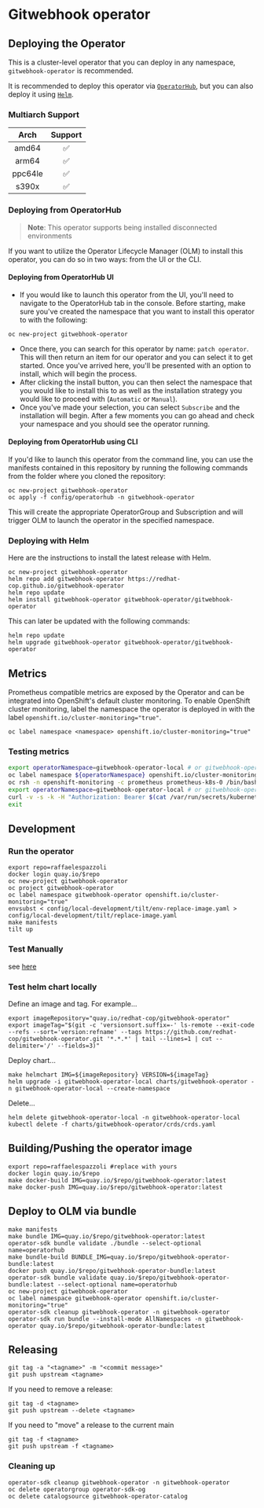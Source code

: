 # Gitwebhook operator

## Deploying the Operator

This is a cluster-level operator that you can deploy in any namespace, `gitwebhook-operator` is recommended.

It is recommended to deploy this operator via [`OperatorHub`](https://operatorhub.io/), but you can also deploy it using [`Helm`](https://helm.sh/).

### Multiarch Support

| Arch  | Support  |
|:-:|:-:|
| amd64  | ✅ |
| arm64  | ✅  |
| ppc64le  | ✅  |
| s390x  | ✅  |

### Deploying from OperatorHub

> **Note**: This operator supports being installed disconnected environments

If you want to utilize the Operator Lifecycle Manager (OLM) to install this operator, you can do so in two ways: from the UI or the CLI.

#### Deploying from OperatorHub UI

- If you would like to launch this operator from the UI, you'll need to navigate to the OperatorHub tab in the console. Before starting, make sure you've created the namespace that you want to install this operator to with the following:

```shell
oc new-project gitwebhook-operator
```

- Once there, you can search for this operator by name: `patch operator`. This will then return an item for our operator and you can select it to get started. Once you've arrived here, you'll be presented with an option to install, which will begin the process.
- After clicking the install button, you can then select the namespace that you would like to install this to as well as the installation strategy you would like to proceed with (`Automatic` or `Manual`).
- Once you've made your selection, you can select `Subscribe` and the installation will begin. After a few moments you can go ahead and check your namespace and you should see the operator running.

#### Deploying from OperatorHub using CLI

If you'd like to launch this operator from the command line, you can use the manifests contained in this repository by running the following commands from the folder where you cloned the repository:

```shell
oc new-project gitwebhook-operator
oc apply -f config/operatorhub -n gitwebhook-operator
```

This will create the appropriate OperatorGroup and Subscription and will trigger OLM to launch the operator in the specified namespace.

### Deploying with Helm

Here are the instructions to install the latest release with Helm.

```shell
oc new-project gitwebhook-operator
helm repo add gitwebhook-operator https://redhat-cop.github.io/gitwebhook-operator
helm repo update
helm install gitwebhook-operator gitwebhook-operator/gitwebhook-operator
```

This can later be updated with the following commands:

```shell
helm repo update
helm upgrade gitwebhook-operator gitwebhook-operator/gitwebhook-operator
```

## Metrics

Prometheus compatible metrics are exposed by the Operator and can be integrated into OpenShift's default cluster monitoring. To enable OpenShift cluster monitoring, label the namespace the operator is deployed in with the label `openshift.io/cluster-monitoring="true"`.

```shell
oc label namespace <namespace> openshift.io/cluster-monitoring="true"
```

### Testing metrics

```sh
export operatorNamespace=gitwebhook-operator-local # or gitwebhook-operator
oc label namespace ${operatorNamespace} openshift.io/cluster-monitoring="true"
oc rsh -n openshift-monitoring -c prometheus prometheus-k8s-0 /bin/bash
export operatorNamespace=gitwebhook-operator-local # or gitwebhook-operator
curl -v -s -k -H "Authorization: Bearer $(cat /var/run/secrets/kubernetes.io/serviceaccount/token)" https://gitwebhook-operator-controller-manager-metrics.${operatorNamespace}.svc.cluster.local:8443/metrics
exit
```

## Development

### Run the operator

```shell
export repo=raffaelespazzoli
docker login quay.io/$repo
oc new-project gitwebhook-operator
oc project gitwebhook-operator
oc label namespace gitwebhook-operator openshift.io/cluster-monitoring="true"
envsubst < config/local-development/tilt/env-replace-image.yaml > config/local-development/tilt/replace-image.yaml
make manifests
tilt up
```

### Test Manually

see [here](./test/readme.md)

### Test helm chart locally

Define an image and tag. For example...

```shell
export imageRepository="quay.io/redhat-cop/gitwebhook-operator"
export imageTag="$(git -c 'versionsort.suffix=-' ls-remote --exit-code --refs --sort='version:refname' --tags https://github.com/redhat-cop/gitwebhook-operator.git '*.*.*' | tail --lines=1 | cut --delimiter='/' --fields=3)"
```

Deploy chart...

```shell
make helmchart IMG=${imageRepository} VERSION=${imageTag}
helm upgrade -i gitwebhook-operator-local charts/gitwebhook-operator -n gitwebhook-operator-local --create-namespace
```

Delete...

```shell
helm delete gitwebhook-operator-local -n gitwebhook-operator-local
kubectl delete -f charts/gitwebhook-operator/crds/crds.yaml
```

## Building/Pushing the operator image

```shell
export repo=raffaelespazzoli #replace with yours
docker login quay.io/$repo
make docker-build IMG=quay.io/$repo/gitwebhook-operator:latest
make docker-push IMG=quay.io/$repo/gitwebhook-operator:latest
```

## Deploy to OLM via bundle

```shell
make manifests
make bundle IMG=quay.io/$repo/gitwebhook-operator:latest
operator-sdk bundle validate ./bundle --select-optional name=operatorhub
make bundle-build BUNDLE_IMG=quay.io/$repo/gitwebhook-operator-bundle:latest
docker push quay.io/$repo/gitwebhook-operator-bundle:latest
operator-sdk bundle validate quay.io/$repo/gitwebhook-operator-bundle:latest --select-optional name=operatorhub
oc new-project gitwebhook-operator
oc label namespace gitwebhook-operator openshift.io/cluster-monitoring="true"
operator-sdk cleanup gitwebhook-operator -n gitwebhook-operator
operator-sdk run bundle --install-mode AllNamespaces -n gitwebhook-operator quay.io/$repo/gitwebhook-operator-bundle:latest
```

## Releasing

```shell
git tag -a "<tagname>" -m "<commit message>"
git push upstream <tagname>
```

If you need to remove a release:

```shell
git tag -d <tagname>
git push upstream --delete <tagname>
```

If you need to "move" a release to the current main

```shell
git tag -f <tagname>
git push upstream -f <tagname>
```

### Cleaning up

```shell
operator-sdk cleanup gitwebhook-operator -n gitwebhook-operator
oc delete operatorgroup operator-sdk-og
oc delete catalogsource gitwebhook-operator-catalog
```